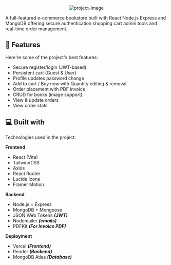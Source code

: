 <p align="center"><img src="https://socialify.git.ci/vippium/Bookstore-Management-System/image?custom_description=&amp;custom_language=React&amp;description=1&amp;font=Jost&amp;language=1&amp;name=1&amp;pattern=Transparent&amp;theme=Auto" alt="project-image"></p>

<p id="description">A full-featured e-commerce bookstore built with React Node.js Express and MongoDB offering secure authentication shopping cart admin tools and real-time order management.</p>


<h2>🧐 Features</h2>

Here're some of the project's best features:

*   Secure register/login (JWT-based)
*   Persistent cart (Guest & User)
*   Profile updates password change
*   Add to cart / Buy now with Quantity editing & removal
*   Order placement with PDF invoice
*   CRUD for books (image support)
*   View & update orders
*   View order stats

  
  
<h2>💻 Built with</h2>

Technologies used in the project:

**Frontend**
- React (Vite)
- TailwindCSS
- Axios
- React Router
- Lucide Icons
- Framer Motion

**Backend**
- Node.js + Express
- MongoDB + Mongoose
- JSON Web Tokens ***(JWT)***
- Nodemailer ***(emails)***
- PDFKit ***(For Invoice PDF)***

**Deployment**
- Vercel ***(Frontend)***
- Render ***(Backend)***
- MongoDB Atlas ***(Database)***
